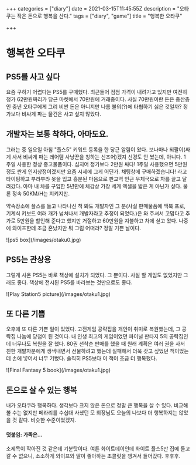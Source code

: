 +++
categories = ["diary"]
date = 2021-03-15T11:45:55Z
description = "오타쿠는 작은 돈으로 행복을 산다."
tags = ["diary", "game"]
title = "행복한 오타쿠"

+++
# 행복한 오타쿠

## PS5를 사고 싶다

요즘 구하기 어렵다는 PS5를 구매했다. 최근들어 점점 가격이 내려가고 있지만 여전히 정가 62만원짜리가 당근 마켓에서 70만원에 거래중이다. 사실 70만원이란 돈은 중산층인 중년 오타쿠에게 그리 비싼 돈은 아니지만 나름 불의(?)에 타협하기 싫은 것일까? 정가보다 비싸게 파는 물건은 사고 싶지 않았다.

## 개발자는 보통 착하다, 아마도요.

그러는 중 일요일 아침 "플스5" 키워드 등록을 한 당근 알림이 왔다. 보나마나 되팔이(싸게 사서 비싸게 파는 레어템 사냥꾼을 칭하는 신조어)겠지 신경도 안 썼는데, 아니다. 1주일 사용한 정상 중고물품이다. 심지어 정가보다 2만원 싸다! 1주일 사용했으면 5만원 정도 싼게 인지상정이겠지만 요즘 시세에 그게 어딘가. 채팅창에 구매하겠습니다! 라고 타이핑하고 부랴부랴 옷을 입고 흥분된 마음으로 판교역 인근 우체국으로 차를 끌고 달려갔다. 아마 내 차를 구입한 5년만에 체감상 가장 세게 엑셀을 밟은 게 아닌가 싶다. 물론 정속 50KM/H는 지키지만.

약속장소에 플스를 들고 나타나신 척 봐도 개발자인 그 분(사실 판매물품에 맥북 프로, 기계식 키보드 여러 개가 넘쳐나서 개발자라고 추정이 되었다.)은 와 주셔서 고맙다고 추가로 5만원을 할인해 준다고 했지만 거절하고 60만원을 지불하고 차에 싣고 왔다. 나중에 와이프한테 조금 혼났지만 뭐 그럼 어떠랴? 정말 기쁜 날이다.

!\[ps5 box\](/images/otaku0.jpg)

## PS5는 관상용

그렇게 사온 PS5는 바로 책상에 설치가 되었다.  그 뿐이다. 사실 할 게임도 없었지만 그래도 좋다. 책상에 전시된 PS5를 바라보는 것만으로도 좋다.

!\[Play Station5 picture\](/images/otaku1.jpg)

## 또 다른 기쁨

오후에 또 다른 기쁜 일이 있었다. 고전게임 공략집을 개인이 취미로 복원했는데, 그 공략집 나눔에 당첨이 된 것이다. 내 인생 최고의 게임이었던 파이널 판타지 5의 공략집인데 너무나도 복원을 잘 했다. 80권 선착순 판매를 했을 때 원래 계획은 여러 권을 사서 친한 개발자분에게 생색내면서 선물하려고 했는데 실패해서 더욱 갖고 싶었던 책이었는데 손에 넣어서 너무 기뻤다. 솔직히 PS5보다 이 책이 조금 더 행복했다.

!\[Final Fantasy 5 book\](/images/otaku1.jpg)

## 돈으로 살 수 있는 행복

내가 오타쿠라 행복하다. 생각보다 크지 않은 돈으로 정말 큰 행복을 살 수 있다. 비교해 볼 수는 없지만 페라리를 수십대 사셨던 모 회장님도 오늘의 나보다 더 행복하지는 않았을 것 같다. 비슷한 수준이었겠지.

#### 덧붙임: 가족은...

소제목이 작아진 것 같은데 기분탓이다. 여튼 화이트데이인데 화이트 플스5만 집에 들고 갈 수 없으니, 소소하게 와이프와 딸이 좋아하는 초콜릿을 챙겨서 들어갔다. 후후후.